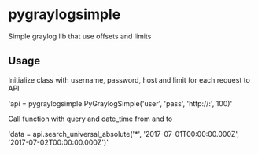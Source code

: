 # pygraylogsimple
Simple graylog lib that use offsets and limits

## Usage

Initialize class with username, password, host and limit for each request to API

'api = pygraylogsimple.PyGraylogSimple('user', 'pass', 'http://<host>:<port>', 100)'

Call function with query and date_time from and to

'data = api.search_universal_absolute('*', '2017-07-01T00:00:00.000Z', '2017-07-02T00:00:00.000Z')'
